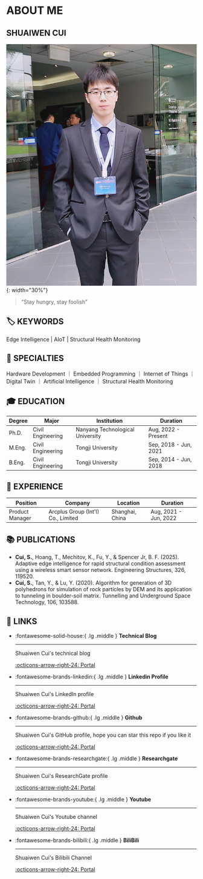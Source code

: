 <!-- ---
comments: flase
--- -->
# __ABOUT ME__

## __SHUAIWEN CUI__

![CSW](./static/images/csw-photo.jpeg){: width="30%"}

>“Stay hungry, stay foolish”

## 🏷️ __KEYWORDS__

Edge Intelligence | AIoT | Structural Health Monitoring

## 🚀 __SPECIALTIES__

Hardware Development ｜ Embedded Programming ｜ Internet of Things ｜ Digital Twin ｜ Artificial Intelligence ｜ Structural Health Monitoring

## 🎓 __EDUCATION__

| Degree       | Major               | Institution                        | Duration               |
|--------------|----------------------|------------------------------------|------------------------|
| Ph.D.        | Civil Engineering    | Nanyang Technological University   | Aug, 2022 - Present    |
| M.Eng.       | Civil Engineering    | Tongji University                  | Sep, 2018 - Jun, 2021  |
| B.Eng.       | Civil Engineering    | Tongji University                  | Sep, 2014 - Jun, 2018  |

## 🧰 __EXPERIENCE__

| Position        | Company                            | Location          | Duration               |
|-----------------|------------------------------------|-------------------|------------------------|
| Product Manager | Arcplus Group (Int'l) Co., Limited | Shanghai, China   | Aug, 2021 - Jun, 2022  |

## 📚 __PUBLICATIONS__

- **Cui, S.**, Hoang, T., Mechitov, K., Fu, Y., & Spencer Jr, B. F. (2025). Adaptive edge intelligence for rapid structural condition assessment using a wireless smart sensor network. Engineering Structures, 326, 119520.
- **Cui, S.**, Tan, Y., & Lu, Y. (2020). Algorithm for generation of 3D polyhedrons for simulation of rock particles by DEM and its application to tunneling in boulder-soil matrix. Tunnelling and Underground Space Technology, 106, 103588.

## 🔗 __LINKS__

<div class="grid cards" markdown>

-   :fontawesome-solid-house:{ .lg .middle } __Technical Blog__

    ---

    Shuaiwen Cui's technical blog

    [:octicons-arrow-right-24: <a href="http://www.cuishuaiwen.com:8000" target="_blank"> Portal </a>](#)

-   :fontawesome-brands-linkedin:{ .lg .middle } __Linkedin Profile__

    ---

    Shuaiwen Cui's LinkedIn profile

    [:octicons-arrow-right-24: <a href="https://www.linkedin.com/in/shaun-shuaiwen-cui/" target="_blank"> Portal </a>](#)

-   :fontawesome-brands-github:{ .lg .middle } __Github__

    ---

    Shuaiwen Cui's GitHub profile, hope you can star this repo if you like it

    [:octicons-arrow-right-24: <a href="https://github.com/Shuaiwen-Cui" target="_blank"> Portal </a>](#)

-   :fontawesome-brands-researchgate:{ .lg .middle } __Researchgate__

    ---

    Shuaiwen Cui's ResearchGate profile

    [:octicons-arrow-right-24: <a href="https://www.researchgate.net/profile/Shuaiwen-Cui" target="_blank"> Portal </a>](#)

-   :fontawesome-brands-youtube:{ .lg .middle } __Youtube__

    ---

    Shuaiwen Cui's Youtube channel

    [:octicons-arrow-right-24: <a href="https://www.youtube.com/channel/UCGNpQ1avIeJVN2tQ2U0zHog" target="_blank"> Portal </a>](#)

-   :fontawesome-brands-bilibili:{ .lg .middle } __BiliBili__

    ---

    Shuaiwen Cui's Bilibili Channel

    [:octicons-arrow-right-24: <a href="https://space.bilibili.com/422612631" target="_blank"> Portal </a>](#)

</div>
